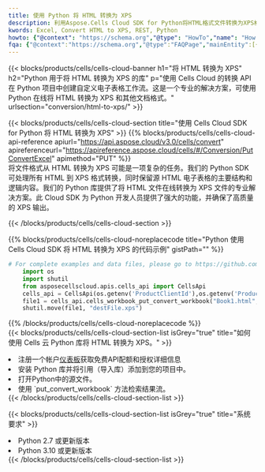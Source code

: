 ```yaml
---
title: 使用 Python 将 HTML 转换为 XPS
description: 利用Aspose.Cells Cloud SDK for Python将HTML格式文件转换为XPS格式文件。
kwords: Excel, Convert HTML to XPS, REST, Python
howto: {"@context": "https://schema.org","@type": "HowTo","name": "How to convert HTML to XPS using the Cells Cloud Python library.","description": "How to convert HTML to XPS using the Cells Cloud Python library.","image": {"@type": "ImageObject"},"url": "/python/conversion/html-to-xps/","step": [{ "@type": "HowToStep","name": "How to convert HTML to XPS using the Cells Cloud Python library. step 1", "image": {"@type": "ImageObject",},"url": "/python/conversion/html-to-xps/","text": "Register an account at <a href='https://dashboard.aspose.cloud/'>Dashboard</a> to get free API quota & authorization details",},{ "@type": "HowToStep","name": "How to convert HTML to XPS using the Cells Cloud Python library. step 1", "image": {"@type": "ImageObject",},"url": "/python/conversion/html-to-xps/","text": "Install Python library and add the reference (import the library) to your project.",},{ "@type": "HowToStep","name": "How to convert HTML to XPS using the Cells Cloud Python library. step 1", "image": {"@type": "ImageObject",},"url": "/python/conversion/html-to-xps/","text": "Open the source file in Python.",},{ "@type": "HowToStep","name": "How to convert HTML to XPS using the Cells Cloud Python library. step 1", "image": {"@type": "ImageObject",},"url": "/python/conversion/html-to-xps/","text": "Use the `put_convert_workbook` method to retrieve the resulting stream.",}, ],"supply": {"@type": "HowToSupply","name": "document"},"tool": [{"@type": "HowToTool","name": "PyCharm, Visual Studio Code, Sublime, Eclipse"},{"@type": "HowToTool","name": "Aspose Cells"}],"totalTime": "PT6M"}
fqa: {"@context":"https://schema.org","@type":"FAQPage","mainEntity":[{"@type":"Question","name":"Why convert file formats in C# using REST API?","acceptedAnswer":{"@type":"Answer","text":"Documents are encoded in many ways, and some files may be incompatible with the software you use. To open and read such files, just convert them to appropriate file formats.<br/><ol><li>Install .NET SDK and add the reference (import the library) to your project.</li><li>Open the source file in C# using REST API.</li><li>Call the PutConvertWorkbookRequest() method, passing an output filename with required extension.</li><li>Get the result of conversion as a separate file.</li></ol>"}},{"@type":"Question","name":"What file formats can I convert with your C# library?","acceptedAnswer":{"@type":"Answer","text":"We support a variety of file formats for conversion using .NET library, including XLSX, Excel, xls , PDF, CSV, HTML, Markdown, XML, PNG, JPG, TIFF, Json, TXT and many more."}},{"@type":"Question","name":"What is the maximum allowed file size for conversion using this .NET library?","acceptedAnswer":{"@type":"Answer","text":"There are no file size limits for format conversions using .NET library."}}]}
---
```

{{< blocks/products/cells/cells-cloud-banner h1="将 HTML 转换为 XPS" h2="Python 用于将 HTML 转换为 XPS 的库" p="使用 Cells Cloud 的转换 API 在 Python 项目中创建自定义电子表格工作流。这是一个专业的解决方案，可使用 Python 在线将 HTML 转换为 XPS 和其他文档格式。" urlsection="conversion/html-to-xps/" >}}

{{< blocks/products/cells/cells-cloud-section title="使用 Cells Cloud SDK for Python 将 HTML 转换为 XPS" >}}
{{% blocks/products/cells/cells-cloud-api-reference apiurl="https://api.aspose.cloud/v3.0/cells/convert" apireferenceurl="https://apireference.aspose.cloud/cells/#/Conversion/PutConvertExcel" apimethod="PUT" %}}
<br/>
将文件格式从 HTML 转换为 XPS 可能是一项复杂的任务。我们的 Python SDK 可处理所有 HTML 到 XPS 格式转换，同时保留源 HTML 电子表格的主要结构和逻辑内容。我们的 Python 库提供了将 HTML 文件在线转换为 XPS 文件的专业解决方案。此 Cloud SDK 为 Python 开发人员提供了强大的功能，并确保了高质量的 XPS 输出。

{{< /blocks/products/cells/cells-cloud-section >}}

{{% blocks/products/cells/cells-cloud-noreplacecode title="Python 使用 Cells Cloud SDK 将 HTML 转换为 XPS 的代码示例" gistPath="" %}}
 
```python
# For complete examples and data files, please go to https://github.com/aspose-cells-cloud/aspose-cells-cloud-python/
    import os
    import shutil
    from asposecellscloud.apis.cells_api import CellsApi
    cells_api = CellsApi(os.getenv('ProductClientId'),os.getenv('ProductClientSecret'))
    file1 = cells_api.cells_workbook_put_convert_workbook("Book1.html",format="xps")
    shutil.move(file1, "destFile.xps")     
```
 
{{% /blocks/products/cells/cells-cloud-noreplacecode %}}
<br/>
{{< blocks/products/cells/cells-cloud-section-list isGrey="true" title="如何使用 Cells 云 Python 库将 HTML 转换为 XPS。" >}}
<li>注册一个帐户<a href="https://dashboard.aspose.cloud/">仪表板</a>获取免费API配额和授权详细信息</li>
<li>安装 Python 库并将引用（导入库）添加到您的项目中。</li>
<li>打开Python中的源文件。</li>
<li>使用 `put_convert_workbook` 方法检索结果流。</li>
{{< /blocks/products/cells/cells-cloud-section-list >}}

{{< blocks/products/cells/cells-cloud-section-list isGrey="true" title="系统要求" >}}
<li>Python 2.7 或更新版本</li>
<li>Python 3.10 或更新版本</li>
{{< /blocks/products/cells/cells-cloud-section-list >}}
